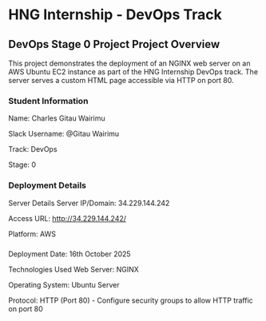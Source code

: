 
# HNG Internship - DevOps Track

## DevOps Stage 0 Project Project Overview ##
This project demonstrates the deployment of an NGINX web server on an AWS Ubuntu EC2 instance as part of the HNG Internship DevOps track. The server serves a custom HTML page accessible via HTTP on port 80.

### Student Information ###
Name: Charles Gitau Wairimu

Slack Username: @Gitau Wairimu

Track: DevOps

Stage: 0

###  Deployment Details ###

Server Details Server IP/Domain: 34.229.144.242

Access URL: http://34.229.144.242/

Platform: AWS
###   ###

Deployment Date: 16th October 2025

Technologies Used Web Server: NGINX

Operating System: Ubuntu Server

Protocol: HTTP (Port 80) - Configure security groups to allow HTTP traffic on port 80